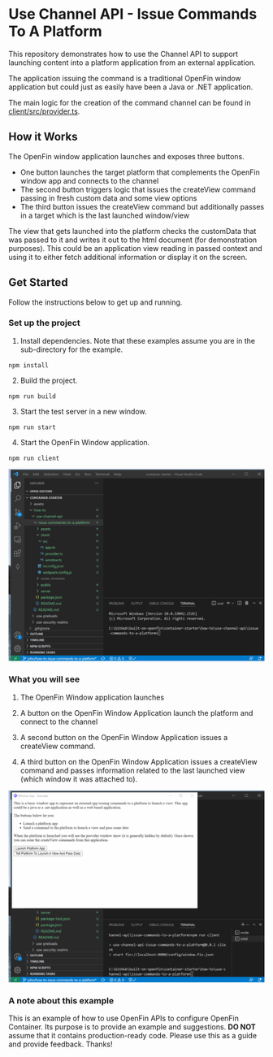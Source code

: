 # Use Channel API - Issue Commands To A Platform

This repository demonstrates how to use the Channel API to support launching content into a platform application from an external application.

The application issuing the command is a traditional OpenFin window application but could just as easily have been a Java or .NET application.

The main logic for the creation of the command channel can be found in [client/src/provider.ts](client/src/provider.ts).

## How it Works

The OpenFin window application launches and exposes three buttons.

- One button launches the target platform that complements the OpenFin window app and connects to the channel
- The second button triggers logic that issues the createView command passing in fresh custom data and some view options
- The third button issues the createView command but additionally passes in a target which is the last launched window/view

The view that gets launched into the platform checks the customData that was passed to it and writes it out to the html document (for demonstration purposes). This could be an application view reading in passed context and using it to either fetch additional information or display it on the screen.

## Get Started

Follow the instructions below to get up and running.

### Set up the project

1. Install dependencies. Note that these examples assume you are in the sub-directory for the example.

```shell
npm install
```

2. Build the project.

```shell
npm run build
```

3. Start the test server in a new window.

```shell
npm run start
```

4. Start the OpenFin Window application.

```shell
npm run client
```

![installing, building and launching](./assets/container-starter-how-to-channel-api-issue-commands-to-a-platform-install.gif)

### What you will see

1. The OpenFin Window application launches

2. A button on the OpenFin Window Application launch the platform and connect to the channel

3. A second button on the OpenFin Window Application issues a createView command.

4. A third button on the OpenFin Window Application issues a createView command and passes information related to the last launched view (which window it was attached to).

![run the application](./assets/container-starter-how-to-channel-api-issue-commands-to-a-platform-run.gif)

### A note about this example

This is an example of how to use OpenFin APIs to configure OpenFin Container. Its purpose is to provide an example and suggestions. **DO NOT** assume that it contains production-ready code. Please use this as a guide and provide feedback. Thanks!
